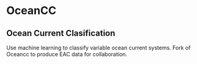# OceanCC 
## Ocean Current Clasification

Use machine learning to classify variable ocean current systems. Fork of Oceancc to produce EAC data for collaboration.